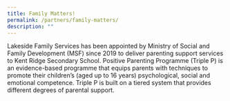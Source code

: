 ```yaml
---
title: Family Matters!
permalink: /partners/family-matters/
description: ""
---
```

Lakeside Family Services has been appointed by Ministry of Social and Family Development (MSF) since 2019 to deliver parenting support services to Kent Ridge Secondary School. Positive Parenting Programme (Triple P) is an evidence-based programme that equips parents with techniques to promote their children’s (aged up to 16 years) psychological, social and emotional competence. Triple P is built on a tiered system that provides different degrees of parental support.